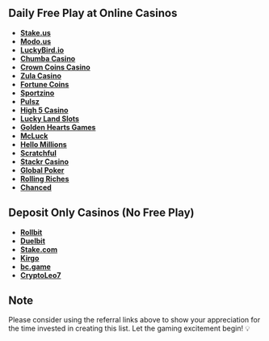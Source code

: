 ## Daily Free Play at Online Casinos

- **[Stake.us](https://stake.us/?c=6992f60f5a)**
- **[Modo.us](https://modo.us?referralCode=_MZ4Iv2bx3tX)**
- **[LuckyBird.io](https://luckybird.vip/?c=c_superdoob)**
- **[Chumba Casino](https://lobby.chumbacasino.com)**
- **[Crown Coins Casino](https://crowncoinscasino.com/?utm_campaign=e8a124de-7d1b-433c-af63-ebef876b37da)**
- **[Zula Casino](https://zulacasino.com/register/3be51717-227b-4495-a83a-65f7d75d4ed1)**
- **[Fortune Coins](https://fortunecoins.com/register/5640b2d2-28cf-4ec1-97d4-1f22b7ff6aaa)**
- **[Sportzino](https://sportzino.com/register/154d234b-2fc2-4f44-9b4d-290756f2f593)**
- **[Pulsz](https://pulsz.com/?invited_by=34wfnt)**
- **[High 5 Casino](https://high5casino.com/gc?adId=INV001%3Ad00b3r)**
- **[Lucky Land Slots](https://luckylandslots.com)**
- **[Golden Hearts Games](https://goldenheartsgames.com/referral/LLNP98Y30V)**
- **[McLuck](https://www.mcluck.com/?r=837679398)**
- **[Hello Millions](https://www.hellomillions.com/?r=914157854)**
- **[Scratchful](https://scratchful.com/?r=826086841)**
- **[Stackr Casino](https://www.stackrcasino.com?referralcode=54da1a66-3638-43f7-a93d-254c0c74d57d)**
- **[Global Poker](https://globalpoker.com)**
- **[Rolling Riches](https://www.rollingriches.com/)**
- **[Chanced](https://chanced.com/?aid=26657)**

## Deposit Only Casinos (No Free Play)

- **[Rollbit](https://rollbit.com/referral/D00B3R)**
- **[Duelbit](https://duelbits.com)**
- **[Stake.com](https://stake.com/?c=8SgNsUpx)**
- **[Kirgo](https://kirgo.com)**
- **[bc.game](https://bc.game/i-qd0q09u2-n/)**
- **[CryptoLeo7](https://gc1.pw/?referralCode=68b46w9)**

## Note

Please consider using the referral links above to show your appreciation for the time invested in creating this list. Let the gaming excitement begin! 💡
